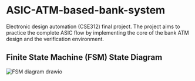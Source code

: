 # ASIC-ATM-based-bank-system

Electronic design automation (CSE312) final project. The project aims to practice the complete ASIC flow by implementing the core of the bank ATM design and the verification environment.

## Finite State Machine (FSM) State Diagram

![FSM diagram drawio](https://github.com/Mark-S2004/ASIC-ATM-based-bank-system/assets/84968875/e042589f-22ff-4adf-b48d-c55d4968b744)
